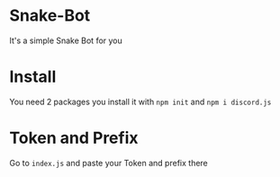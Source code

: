 # Snake-Bot
It's a simple Snake Bot for you

# Install 
You need 2 packages you install it with `npm init` and `npm i discord.js`

# Token and Prefix 
Go to `index.js` and paste your Token and prefix there
